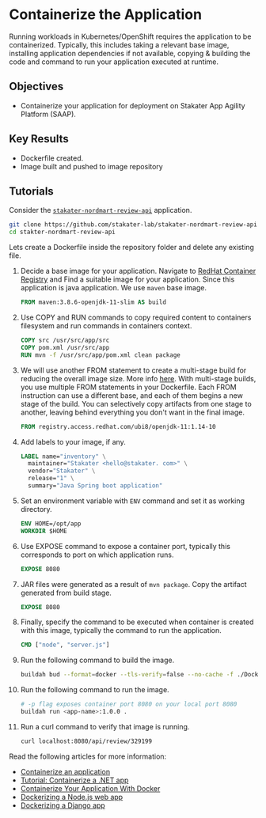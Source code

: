 # Containerize the Application

Running workloads in Kubernetes/OpenShift requires the application to be containerized. Typically, this includes taking a relevant base image, installing application dependencies if not available, copying & building the code and command to run your application executed at runtime.

## Objectives

- Containerize your application for deployment on Stakater App Agility Platform (SAAP).

## Key Results

- Dockerfile created.
- Image built and pushed to image repository

## Tutorials

Consider the [`stakater-nordmart-review-api`](https://github.com/stakater-lab/stakater-nordmart-review-api) application.

```sh
git clone https://github.com/stakater-lab/stakater-nordmart-review-api
cd stakter-nordmart-review-api
```

Lets create a Dockerfile inside the repository folder and delete any existing file.

  1. Decide a base image for your application. Navigate to [RedHat Container Registry](https://catalog.redhat.com/software/containers/search) and Find a suitable image for your application. Since this application is java application. We use `maven` base image.

        ```Dockerfile
        FROM maven:3.8.6-openjdk-11-slim AS build
        ```

  1. Use COPY and RUN commands to copy required content to containers filesystem and run commands in containers context.

        ```Dockerfile
        COPY src /usr/src/app/src
        COPY pom.xml /usr/src/app
        RUN mvn -f /usr/src/app/pom.xml clean package
        ```

  1. We will use another FROM statement to create a multi-stage build for reducing the overall image size. More info [here](https://docs.docker.com/build/building/multi-stage/). With multi-stage builds, you use multiple FROM statements in your Dockerfile. Each FROM instruction can use a different base, and each of them begins a new stage of the build. You can selectively copy artifacts from one stage to another, leaving behind everything you don't want in the final image.

        ```Dockerfile
        FROM registry.access.redhat.com/ubi8/openjdk-11:1.14-10
        ```

  1. Add labels to your image, if any.

        ```Dockerfile
        LABEL name="inventory" \
          maintainer="Stakater <hello@stakater. com>" \
          vendor="Stakater" \
          release="1" \
          summary="Java Spring boot application"
        ```

  1. Set an environment variable with `ENV` command and set it as working directory.

        ```Dockerfile
        ENV HOME=/opt/app
        WORKDIR $HOME
        ```

  1. Use EXPOSE command to expose a container port, typically this corresponds to port on which application runs.

        ```Dockerfile
        EXPOSE 8080
        ```

  1. JAR files were generated as a result of `mvn package`. Copy the artifact generated from build stage.

        ```Dockerfile
        EXPOSE 8080
        ```

  1. Finally, specify the command to be executed when container is created with this image, typically the command to run the application.

        ```Dockerfile
        CMD ["node", "server.js"]
        ```

  1. Run the following command to build the image.

        ```sh
        buildah bud --format=docker --tls-verify=false --no-cache -f ./Dockerfile -t <app-name>:1.0.0 .

        ```

  1. Run the following command to run the image.

        ```sh
        # -p flag exposes container port 8080 on your local port 8080
        buildah run <app-name>:1.0.0 .
        ```

  1. Run a curl command to verify that image is running.

        ```sh
        curl localhost:8080/api/review/329199
        ```

Read the following articles for more information:

- [Containerize an application](https://docs.docker.com/get-started/02_our_app/)
- [Tutorial: Containerize a .NET app](https://learn.microsoft.com/en-us/dotnet/core/docker/build-container?tabs=linux)
- [Containerize Your Application With Docker](https://towardsdatascience.com/containerize-your-application-with-docker-b0608557441f)
- [Dockerizing a Node.js web app](https://nodejs.org/en/docs/guides/nodejs-docker-webapp)
- [Dockerizing a Django app](https://blog.logrocket.com/dockerizing-django-app)
